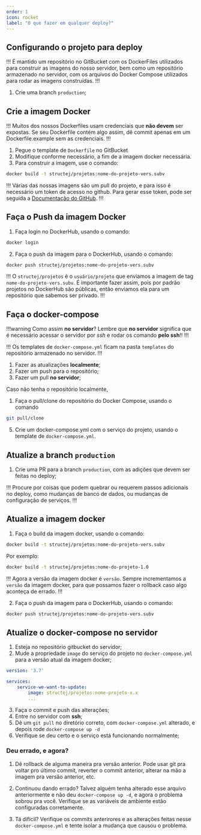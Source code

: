 ```yaml
---
order: 1
icon: rocket
label: "O que fazer em qualquer deploy?"
---
```


<!-- Ultima atualização: 22/09/2023 -->
<!-- Autor(es): Artur Padovesi e Pedro Augusto Ramalho Duarte -->

## Configurando o projeto para deploy

!!!
É mantido um repositório no GitBucket com os DockerFiles utilizados para construir as imagens do nosso servidor, bem como um repositório armazenado no servidor, com os arquivos do Docker Compose utilizados para rodar as imagens construídas.
!!!

1. Crie uma branch `production`;

## Crie a imagem Docker

!!!
Muitos dos nossos Dockerfiles usam credenciais que **não devem** ser expostas. Se seu Dockerfile contém algo assim, dê commit apenas em um Dockerfile.example sem as credenciais.
!!!

1. Pegue o template de `Dockerfile` no GitBucket
2. Modifique conforme necessário, a fim de a imagem docker necessária.
3. Para construir a imagem, use o comando:

```bash Terminal
docker build -t structej/projetos:nome-do-projeto-vers.subv
```

!!!
Várias das nossas imagens são um pull do projeto, e para isso é necessário um token de acesso no github. Para gerar esse token, pode ser seguida a [Documentação do GitHub](https://docs.github.com/pt/authentication/keeping-your-account-and-data-secure/creating-a-personal-access-token#creating-a-personal-access-token-classic).
!!!

## Faça o Push da imagem Docker

1. Faça login no DockerHub, usando o comando:

```bash Terminal
docker login
```

2. Faça o push da imagem para o DockerHub, usando o comando:

```bash Terminal
docker push structej/projetos:nome-do-projeto-vers.subv
```

!!!
O `structej/projetos` é o `usuário/projeto` que enviamos a imagem de tag `nome-do-projeto-vers.subv`. É importante fazer assim, pois por padrão projetos no DockerHub são públicas, então enviamos ela para um repositório que sabemos ser privado.
!!!

## Faça o docker-compose

!!!warning Como assim **no servidor**?
Lembre que **no servidor** significa que é necessário acessar o servidor por _ssh_ e rodar os comando **pelo ssh**!!
!!!

!!!
Os templates de `docker-compose.yml` ficam na pasta `templates` do repositório armazenado no servidor.
!!!

1. Fazer as atualizações **localmente**;
2. Fazer um push para o repositório;
3. Fazer um pull **no servidor**;

Caso não tenha o repositório localmente,

1. Faça o pull/clone do repositório do Docker Compose, usando o comando

```bash Terminal
git pull/clone
```

5. Crie um docker-compose.yml com o serviço do projeto, usando o template de `docker-compose.yml`.

## Atualize a branch `production`

1. Crie uma PR para a branch `production`, com as adições que devem ser feitas no deploy;

!!!
Procure por coisas que podem quebrar ou requerem passos adicionais no deploy, como mudanças de banco de dados, ou mudanças de configuração de serviços.
!!!

## Atualize a imagem docker

1. Faça o build da imagem docker, usando o comando:

```bash Terminal
docker build -t structej/projetos:nome-do-projeto-vers.subv
```

Por exemplo:

```bash Terminal
docker build -t structej/projetos:nome-do-projeto-1.0
```

!!!
Agora a versão da imagem docker é `versão`. Sempre incrementamos a `versão` da imagem docker, para que possamos fazer o rollback caso algo aconteça de errado.
!!!

2. Faça o push da imagem para o DockerHub, usando o comando:

```bash Terminal
docker push structej/projetos:nome-do-projeto-vers.subv
```

## Atualize o docker-compose no servidor

1. Esteja no repositório gitbucket do servidor;
2. Mude a propriedade `image` do serviço do projeto no `docker-compose.yml` para a versão atual da imagem docker;

```yml Exemplo
version: '3.7'

services:
    service-we-want-to-update:
        image: structej/projetos:nome-projeto-x.x
        ...
```

3. Faça o commit e push das alterações;
4. Entre no servidor com **ssh**;
5. Dê um `git pull` no diretório correto, com `docker-compose.yml` alterado, e depois rode `docker-compose up -d`
6. Verifique se deu certo e o serviço está funcionando normalmente;

### Deu errado, e agora?

1. Dê rollback de alguma maneira pra versão anterior. Pode usar git pra voltar pro último commit, reverter o commit anterior, alterar na mão a imagem pra versão anterior, etc.

2. Continuou dando errado? Talvez alguém tenha alterado esse arquivo anteriormente e não deu `docker-compose up -d`, e agora o problema sobrou pra você. Verifique se as variáveis de ambiente estão configuradas corretamente.

3. Tá difícil? Verifique os commits anterirores e as alterações feitas nesse `docker-compose.yml` e tente isolar a mudança que causou o problema.
